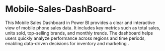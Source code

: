 # Mobile-Sales-DashBoard-
This Mobile Sales Dashboard in Power BI provides a clear and interactive view of mobile phone sales data. It includes key metrics such as total sales, units sold, top-selling brands, and monthly trends. The dashboard helps users quickly analyze performance across regions and time periods, enabling data-driven decisions for inventory and marketing .
